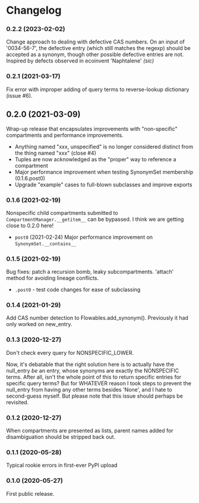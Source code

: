 # Changelog

### 0.2.2 (2023-02-02)

Change approach to dealing with defective CAS numbers.  On an input of '0034-56-7', the defective
entry (which still matches the regexp) should be accepted as a synonym, though other possible 
defective entries are not.  Inspired by defects observed in ecoinvent 'Naphtalene' _(sic)_

### 0.2.1 (2021-03-17)

Fix error with improper adding of query terms to reverse-lookup dictionary (issue #6).

## 0.2.0 (2021-03-09)

Wrap-up release that encapsulates improvements with "non-specific" compartments and performance improvements.
 * Anything named "xxx, unspecified" is no longer considered distinct from the thing named "xxx" (close #4)
 * Tuples are now acknowledged as the "proper" way to reference a compartment
 * Major performance improvement when testing SynonymSet membership (0.1.6.post0)
 * Upgrade "example" cases to full-blown subclasses and improve exports

### 0.1.6 (2021-02-19)

Nonspecific child compartments submitted to `CompartmentManager.__getitem__` can be bypassed. 
I think we are getting close to 0.2.0 here!

 - `post0` (2021-02-24) Major performance improvement on `SynonymSet.__contains__`

### 0.1.5 (2021-02-19)

Bug fixes: patch a recursion bomb, leaky subcompartments. 'attach' method for avoiding lineage
conflicts.

 - `.post0` - test code changes for ease of subclassing

### 0.1.4 (2021-01-29)

Add CAS number detection to Flowables.add_synonym().  Previously it had only worked on new_entry.

### 0.1.3 (2020-12-27)

Don't check every query for NONSPECIFIC_LOWER.

Now, it's debatable that the right solution here is to actually have the null_entry _be_ an entry, whose synonyms 
are exactly the NONSPECIFIC terms.  After all, isn't the whole point of this to return specific entries for specific
query terms?  But for WHATEVER reason I took steps to prevent the null_entry from having any other terms besides
'None', and I hate to second-guess myself.  But please note that this issue should perhaps be revisited. 

### 0.1.2 (2020-12-27)

When compartments are presented as lists, parent names added for disambiguation should be stripped back out.

### 0.1.1 (2020-05-28)

Typical rookie errors in first-ever PyPI upload

### 0.1.0 (2020-05-27)

First public release.
